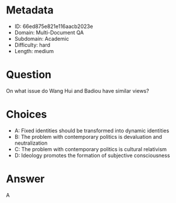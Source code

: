 # Metadata

- ID: 66ed875e821e116aacb2023e
- Domain: Multi-Document QA
- Subdomain: Academic
- Difficulty: hard
- Length: medium

# Question

On what issue do Wang Hui and Badiou have similar views?

# Choices

- A: Fixed identities should be transformed into dynamic identities
- B: The problem with contemporary politics is devaluation and neutralization
- C: The problem with contemporary politics is cultural relativism
- D: Ideology promotes the formation of subjective consciousness

# Answer

A
